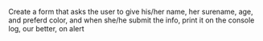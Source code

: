 Create a form that asks the user to give his/her name, her surename, age, and preferd color, and when she/he submit the info, print it on the console log, our better, on alert
